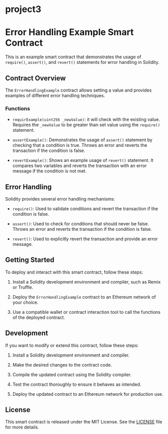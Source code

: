 # project3
# Error Handling Example Smart Contract

This is an example smart contract that demonstrates the usage of `require()`, `assert()`, and `revert()` statements for error handling in Solidity.

## Contract Overview

The `ErrorHandlingExample` contract allows setting a value and provides examples of different error handling techniques.

### Functions

- `requirExample(uint256 _newValue)`: it will check with the existing value. Requires the `_newValue` to be greater than set value using the `require()` statement.

- `assertExample()`: Demonstrates the usage of `assert()` statement by checking that a condition is true. Throws an error and reverts the transaction if the condition is false.

- `revertExample()`: Shows an example usage of `revert()` statement. It compares two variables and reverts the transaction with an error message if the condition is not met.

## Error Handling

Solidity provides several error handling mechanisms:

- `require()`: Used to validate conditions and revert the transaction if the condition is false.

- `assert()`: Used to check for conditions that should never be false. Throws an error and reverts the transaction if the condition is false.

- `revert()`: Used to explicitly revert the transaction and provide an error message.

## Getting Started

To deploy and interact with this smart contract, follow these steps:

1. Install a Solidity development environment and compiler, such as Remix or Truffle.

2. Deploy the `ErrorHandlingExample` contract to an Ethereum network of your choice.

3. Use a compatible wallet or contract interaction tool to call the functions of the deployed contract.

## Development

If you want to modify or extend this contract, follow these steps:

1. Install a Solidity development environment and compiler.

2. Make the desired changes to the contract code.

3. Compile the updated contract using the Solidity compiler.

4. Test the contract thoroughly to ensure it behaves as intended.

5. Deploy the updated contract to an Ethereum network for production use.

## License

This smart contract is released under the MIT License. See the [LICENSE](LICENSE) file for more details.

